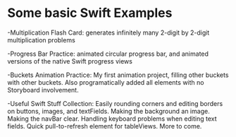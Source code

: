 # Some basic Swift Examples

-Multiplication Flash Card: generates infinitely many 2-digit by 2-digit multiplication problems

-Progress Bar Practice: animated circular progress bar, and animated versions of the native Swift progress views

-Buckets Animation Practice: My first animation project, filling other buckets with other buckets. Also programatically added all elements with no Storyboard involvement. 

-Useful Swift Stuff Collection: Easily rounding corners and editing borders on buttons, images, and textFields. Making the background an image. Making the navBar clear. Handling keyboard problems when editing text fields. Quick pull-to-refresh element for tableViews. More to come.

